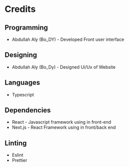 # Credits
## Programming

- Abdullah Aly (Bo_DY) - Developed Front user interface

## Designing

- Abdullah Aly (Bo_Dy) - Designed Ui/Ux of Website

## Languages

- Typescript

## Dependencies

- React - Javascript framework using in front-end
- Next.js - React Framework using in front/back end

## Linting

- Eslint
- Prettier

